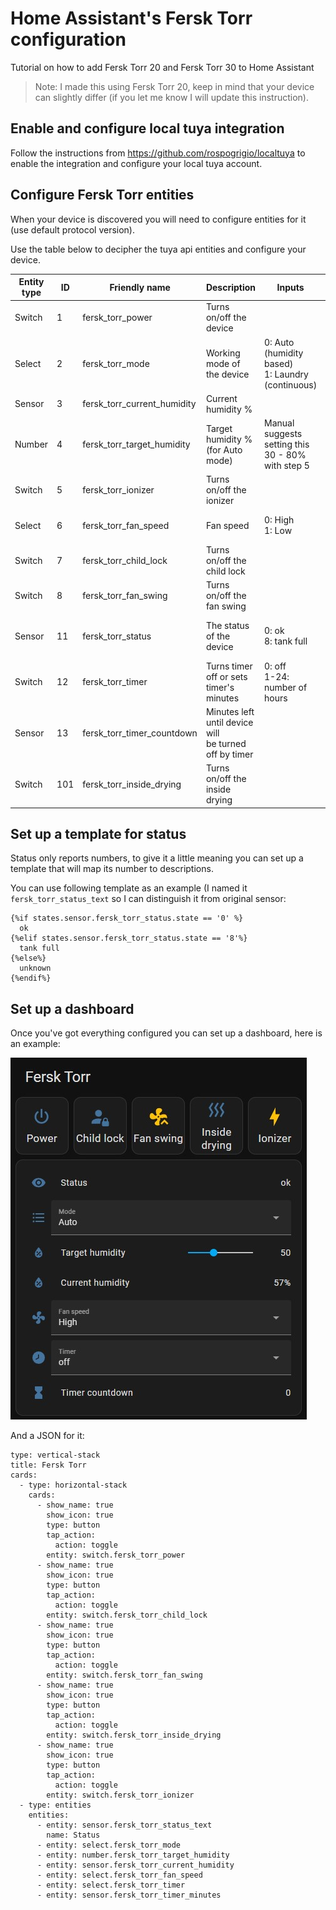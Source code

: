 # Home Assistant's Fersk Torr configuration
Tutorial on how to add Fersk Torr 20 and Fersk Torr 30 to Home Assistant

> Note: I made this using Fersk Torr 20, keep in mind that your device can slightly differ (if you let me know I will update this instruction).

## Enable and configure local tuya integration

Follow the instructions from https://github.com/rospogrigio/localtuya to enable the integration and configure your local tuya account.

## Configure Fersk Torr entities

When your device is discovered you will need to configure entities for it (use default protocol version).

Use the table below to decipher the tuya api entities and configure your device.

| Entity type | ID  | Friendly name               | Description                                              | Inputs                                               | Comments                            |
|-------------|-----|-----------------------------|----------------------------------------------------------|------------------------------------------------------|-------------------------------------|
| Switch      | 1   | fersk_torr_power            | Turns on/off the device                                  |                                                      |                                     |
| Select      | 2   | fersk_torr_mode             | Working mode of the device                               | 0: Auto (humidity based)<br>1: Laundry (continuous)  | Could be<br>handled as switch       |
| Sensor      | 3   | fersk_torr_current_humidity | Current humidity %                                       |                                                      |                                     |
| Number      | 4   | fersk_torr_target_humidity  | Target humidity % <br>(for Auto mode)                    | Manual suggests setting this<br>30 - 80% with step 5 | Could be <br>handled as select      |
| Switch      | 5   | fersk_torr_ionizer          | Turns on/off the ionizer                                 |                                                      |                                     |
| Select      | 6   | fersk_torr_fan_speed        | Fan speed                                                | 0: High<br>1: Low                                    | Could be<br>handled as switch       |
| Switch      | 7   | fersk_torr_child_lock       | Turns on/off the child lock                              |                                                      |                                     |
| Switch      | 8   | fersk_torr_fan_swing        | Turns on/off the fan swing                               |                                                      |                                     |
| Sensor      | 11  | fersk_torr_status           | The status of the device                                 | 0: ok<br>8: tank full                                | These are the ones<br>I am aware of |
| Switch      | 12  | fersk_torr_timer            | Turns timer off or sets<br>timer's minutes               | 0: off<br>1-24: number of hours                      |                                     |
| Sensor      | 13  | fersk_torr_timer_countdown  | Minutes left until device will<br>be turned off by timer |                                                      |                                     |
| Switch      | 101 | fersk_torr_inside_drying    | Turns on/off the inside drying                           |                                                      |                                     |

## Set up a template for status

Status only reports numbers, to give it a little meaning you can set up a template that will map its number to descriptions.

You can use following template as an example (I named it `fersk_torr_status_text` so I can distinguish it from original sensor:
```
{%if states.sensor.fersk_torr_status.state == '0' %}
  ok
{%elif states.sensor.fersk_torr_status.state == '8'%}
  tank full
{%else%}
  unknown
{%endif%}
```

## Set up a dashboard

Once you've got everything configured you can set up a dashboard, here is an example:

![Fersk Torr lovelace](/fersk_torr_lovelace.jpg "Fersk Torr lovelace")

And a JSON for it:
```
type: vertical-stack
title: Fersk Torr
cards:
  - type: horizontal-stack
    cards:
      - show_name: true
        show_icon: true
        type: button
        tap_action:
          action: toggle
        entity: switch.fersk_torr_power
      - show_name: true
        show_icon: true
        type: button
        tap_action:
          action: toggle
        entity: switch.fersk_torr_child_lock
      - show_name: true
        show_icon: true
        type: button
        tap_action:
          action: toggle
        entity: switch.fersk_torr_fan_swing
      - show_name: true
        show_icon: true
        type: button
        tap_action:
          action: toggle
        entity: switch.fersk_torr_inside_drying
      - show_name: true
        show_icon: true
        type: button
        tap_action:
          action: toggle
        entity: switch.fersk_torr_ionizer
  - type: entities
    entities:
      - entity: sensor.fersk_torr_status_text
        name: Status
      - entity: select.fersk_torr_mode
      - entity: number.fersk_torr_target_humidity
      - entity: sensor.fersk_torr_current_humidity
      - entity: select.fersk_torr_fan_speed
      - entity: select.fersk_torr_timer
      - entity: sensor.fersk_torr_timer_minutes
```
